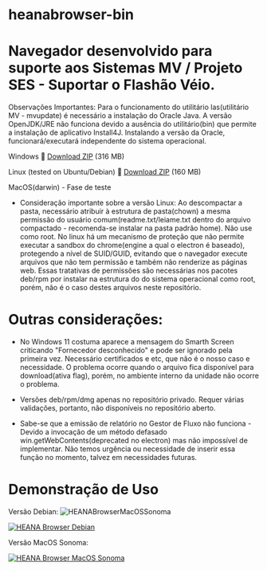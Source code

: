 # heanabrowser-bin
# Navegador desenvolvido para suporte aos Sistemas MV / Projeto SES - Suportar o Flashão Véio. 

Observações Importantes: Para o funcionamento do utilitário las(utilitário MV - mvupdate) é necessário a instalação do Oracle Java. A versão OpenJDK/JRE não funciona devido a ausência do utilitário(bin) que permite a instalação de aplicativo Install4J. Instalando a versão da Oracle, funcionará/executará independente do sistema operacional.


Windows 
:link: [Download ZIP](https://github.com/heana-hosp/heanabrowser-bin/releases/download/HEANA/HEANABrowser-win32-x64.zip) (316 MB) 

Linux (tested on Ubuntu/Debian)
:link: [Download ZIP](https://github.com/heana-hosp/heanabrowser-bin/releases/download/HEANA/HEANABrowser-linux-x64.zip) (160 MB) 

MacOS(darwin) - Fase de teste

- Consideração importante sobre a versão Linux: Ao descompactar a pasta, necessário atribuir à estrutura de pasta(chown) a mesma permissão do usuário comum(readme.txt/leiame.txt dentro do arquivo compactado - recomenda-se instalar na pasta padrão home). Não use como root. No linux há um mecanismo de proteção que não permite executar a sandbox do chrome(engine a qual o electron é baseado), protegendo a nível de SUID/GUID, evitando que o navegador execute arquivos que não tem permissão e também não renderize as páginas web. Essas tratativas de permissões são necessárias nos pacotes deb/rpm por instalar na estrutura do do sistema operacional como root, porém, não é o caso destes arquivos neste repositório. 


# Outras considerações:

- No Windows 11 costuma aparece a mensagem do Smarth Screen criticando "Fornecedor desconhecido" e pode ser ignorado pela primeira vez. Necessário certificados e etc, que não é o nosso caso e necessidade. O problema ocorre quando o arquivo fica disponível para download(ativa flag), porém, no ambiente interno da unidade não ocorre o problema. 

- Versões deb/rpm/dmg apenas no repositório privado. Requer várias validações, portanto, não disponíveis no repositório aberto. 

- Sabe-se que a emissão de relatório no Gestor de Fluxo não funciona - Devido a invocação de um método defasado win.getWebContents(deprecated no electron) mas não impossível de implementar. Não temos urgência ou necessidade de inserir essa função no momento, talvez em necessidades futuras. 

# Demonstração de Uso

Versão Debian:
![HEANABrowserMacOSSonoma](https://github.com/heana-hosp/heanabrowser-bin/assets/5917784/6f4a2ae2-0b2a-499c-9891-1640ea8d2fcd)

[![HEANA Browser Debian](https://i9.ytimg.com/vi_webp/MT5WmscDlZU/mq3.webp?sqp=CITdyq0G-oaymwEmCMACELQB8quKqQMa8AEB-AH-CYACygWKAgwIABABGC8gWShyMA8=&rs=AOn4CLCe3lZGs8LyTlcrkBxIRf1P137iJQ)](https://youtu.be/MT5WmscDlZU "HEANA Browser Debian")




Versão MacOS Sonoma:

[![HEANA Browser MacOS Sonoma](https://github.com/heana-hosp/heanabrowser-bin/assets/5917784/6f4a2ae2-0b2a-499c-9891-1640ea8d2fcd)](https://youtu.be/sa7r9XR_pgQ "HEANA Browser Mac OS Sonoma")


